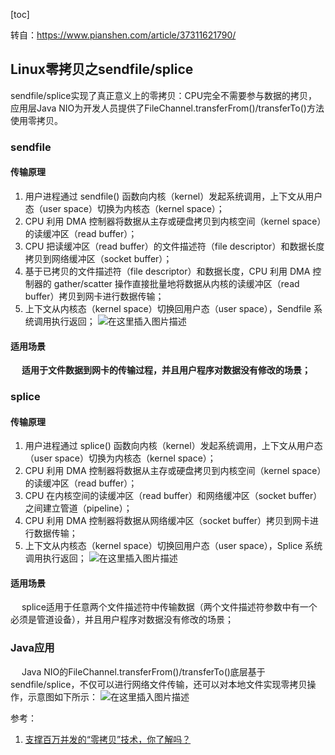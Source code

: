 [toc]

转自：https://www.pianshen.com/article/37311621790/

## Linux零拷贝之sendfile/splice

sendfile/splice实现了真正意义上的零拷贝：CPU完全不需要参与数据的拷贝，应用层Java NIO为开发人员提供了FileChannel.transferFrom()/transferTo()方法使用零拷贝。

### sendfile

#### 传输原理

1. 用户进程通过 sendfile() 函数向内核（kernel）发起系统调用，上下文从用户态（user space）切换为内核态（kernel space）；
2. CPU 利用 DMA 控制器将数据从主存或硬盘拷贝到内核空间（kernel space）的读缓冲区（read buffer）；
3. CPU 把读缓冲区（read buffer）的文件描述符（file descriptor）和数据长度拷贝到网络缓冲区（socket buffer）；
4. 基于已拷贝的文件描述符（file descriptor）和数据长度，CPU 利用 DMA 控制器的 gather/scatter 操作直接批量地将数据从内核的读缓冲区（read buffer）拷贝到网卡进行数据传输；
5. 上下文从内核态（kernel space）切换回用户态（user space），Sendfile 系统调用执行返回；
   ![在这里插入图片描述](https://www.pianshen.com/images/797/8132e113854d19d90dd0ace80f854b95.png)

#### 适用场景

  **适用于文件数据到网卡的传输过程，并且用户程序对数据没有修改的场景；**

### splice

#### 传输原理

1. 用户进程通过 splice() 函数向内核（kernel）发起系统调用，上下文从用户态（user space）切换为内核态（kernel space）；
2. CPU 利用 DMA 控制器将数据从主存或硬盘拷贝到内核空间（kernel space）的读缓冲区（read buffer）；
3. CPU 在内核空间的读缓冲区（read buffer）和网络缓冲区（socket buffer）之间建立管道（pipeline）；
4. CPU 利用 DMA 控制器将数据从网络缓冲区（socket buffer）拷贝到网卡进行数据传输；
5. 上下文从内核态（kernel space）切换回用户态（user space），Splice 系统调用执行返回；
   ![在这里插入图片描述](https://www.pianshen.com/images/628/dcdd43a4e0289d21ebc696eff7fa4a2c.png)

#### 适用场景

  splice适用于任意两个文件描述符中传输数据（两个文件描述符参数中有一个必须是管道设备），并且用户程序对数据没有修改的场景；

### Java应用

  Java NIO的FileChannel.transferFrom()/transferTo()底层基于sendfile/splice，不仅可以进行网络文件传输，还可以对本地文件实现零拷贝操作，示意图如下所示：
![在这里插入图片描述](https://www.pianshen.com/images/497/25dafbf6fc6fda72474c1c482d137039.png)

参考：

1. [支撑百万并发的“零拷贝”技术，你了解吗？](https://mp.weixin.qq.com/s/mZujKx1bKl1T6gEI1s400Q)
